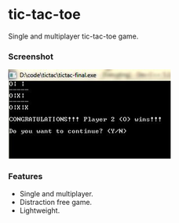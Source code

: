 # tic-tac-toe
Single and multiplayer tic-tac-toe game.

### Screenshot
![Screenshot](tic.JPG)

### Features
- Single and multiplayer.
- Distraction free game.
- Lightweight.
